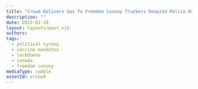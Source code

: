 ```yaml
---
title: "Crowd Delivers Gas To Freedom Convoy Truckers Despite Police Orders"
description: ""
date: 2022-02-10
layout: layouts/post.njk
authors:
tags:
  - political tyrany
  - vaccine mandates
  - lockdowns
  - canada
  - freedom convoy
mediaType: rumble
assetId: vrznw4
---
```

